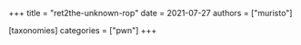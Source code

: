 +++
title = "ret2the-unknown-rop"
date = 2021-07-27
authors = ["muristo"]

[taxonomies]
categories = ["pwn"]
+++